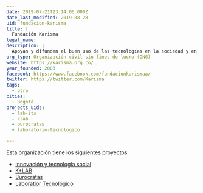 ```yaml
---
date: 2019-07-21T23:14:06.000Z
date_last_modified: 2019-08-28
uid: fundacion-karisma
title: |
  Fundación Karisma
legal_name: 
description: |
  Apoyan y difunden el buen uso de las tecnologías en la sociedad y en torno a las políticas públicas colombianas y de la región.
org_type: Organización civil sin fines de lucro (ONG)
website: https://karisma.org.co/
year_founded: 2003
facebook: https://www.facebook.com/fundacionkarismaa/
twitter: https://twitter.com/Karisma
tags:
  - otro
cities: 
  - Bogotá
projects_uids:
  - lab-its
  - klab
  - burocratas
  - laboratorio-tecnologico

---
```


Esta organización tiene los siguientes proyectos:

- [Innovación y tecnología social](/proyectos/lab-its)
- [K+LAB](/proyectos/klab)
- [Burocratas](/proyectos/burocratas)
- [Laboratior Tecnológico](/proyectos/laboratorio-tecnologico)
